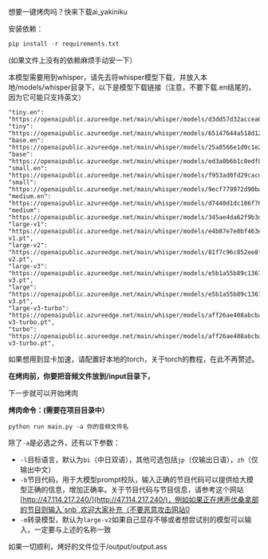 想要一键烤肉吗？快来下载ai_yakiniku

安装依赖：

```python
pip install -r requirements.txt
```

(如果文件上没有的依赖麻烦手动安一下）

本模型需要用到whisper，请先去将whisper模型下载，并放入本地/models/whisper目录下，以下是模型下载链接（注意，不要下载.en结尾的，因为它可能只支持英文）

```shell
"tiny.en": "https://openaipublic.azureedge.net/main/whisper/models/d3dd57d32accea0b295c96e26691aa14d8822fac7d9d27d5dc00b4ca2826dd03/tiny.en.pt",
"tiny": "https://openaipublic.azureedge.net/main/whisper/models/65147644a518d12f04e32d6f3b26facc3f8dd46e5390956a9424a650c0ce22b9/tiny.pt",
"base.en": "https://openaipublic.azureedge.net/main/whisper/models/25a8566e1d0c1e2231d1c762132cd20e0f96a85d16145c3a00adf5d1ac670ead/base.en.pt",
"base": "https://openaipublic.azureedge.net/main/whisper/models/ed3a0b6b1c0edf879ad9b11b1af5a0e6ab5db9205f891f668f8b0e6c6326e34e/base.pt",
"small.en": "https://openaipublic.azureedge.net/main/whisper/models/f953ad0fd29cacd07d5a9eda5624af0f6bcf2258be67c92b79389873d91e0872/small.en.pt",
"small": "https://openaipublic.azureedge.net/main/whisper/models/9ecf779972d90ba49c06d968637d720dd632c55bbf19d441fb42bf17a411e794/small.pt",
"medium.en": "https://openaipublic.azureedge.net/main/whisper/models/d7440d1dc186f76616474e0ff0b3b6b879abc9d1a4926b7adfa41db2d497ab4f/medium.en.pt",
"medium": "https://openaipublic.azureedge.net/main/whisper/models/345ae4da62f9b3d59415adc60127b97c714f32e89e936602e85993674d08dcb1/medium.pt",
"large-v1": "https://openaipublic.azureedge.net/main/whisper/models/e4b87e7e0bf463eb8e6956e646f1e277e901512310def2c24bf0e11bd3c28e9a/large-v1.pt",
"large-v2": "https://openaipublic.azureedge.net/main/whisper/models/81f7c96c852ee8fc832187b0132e569d6c3065a3252ed18e56effd0b6a73e524/large-v2.pt",
"large-v3": "https://openaipublic.azureedge.net/main/whisper/models/e5b1a55b89c1367dacf97e3e19bfd829a01529dbfdeefa8caeb59b3f1b81dadb/large-v3.pt",
"large": "https://openaipublic.azureedge.net/main/whisper/models/e5b1a55b89c1367dacf97e3e19bfd829a01529dbfdeefa8caeb59b3f1b81dadb/large-v3.pt",
"large-v3-turbo": "https://openaipublic.azureedge.net/main/whisper/models/aff26ae408abcba5fbf8813c21e62b0941638c5f6eebfb145be0c9839262a19a/large-v3-turbo.pt",
"turbo": "https://openaipublic.azureedge.net/main/whisper/models/aff26ae408abcba5fbf8813c21e62b0941638c5f6eebfb145be0c9839262a19a/large-v3-turbo.pt",
```

如果想用到显卡加速，请配置好本地的torch，关于torch的教程，在此不再赘述。

**在烤肉前，你要把音频文件放到/input目录下，**

下一步就可以开始烤肉

**烤肉命令：(需要在项目目录中）**

```shell
python run main.py -a 你的音频文件名
```

除了`-a`是必选之外，还有以下参数：

+ `-l`目标语言，默认为`bi`（中日双语），其他可选包括`jp`（仅输出日语），`zh`（仅输出中文）
+ `-b`节目代码，用于大模型prompt校队，输入正确的节目代码可以提供给大模型正确的信息，增加正确率。关于节目代码与节目信息，请参考这个网站[http://47.114.217.240/](http://47.114.217.240/)，例如如果正在烤声优桑拿部的节目则输入`snb`,欢迎大家补充（不要恶意攻击网站0
+ `-m`转录模型，默认为`large-v2`如果自己显存不够或者想尝试别的模型可以输入，一定要与上述的名称一致

如果一切顺利，烤好的文件位于/output/output.ass



